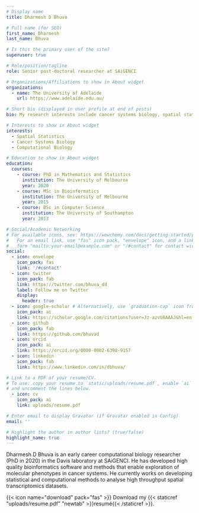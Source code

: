 ```yaml
---
# Display name
title: Dharmesh D Bhuva

# Full name (for SEO)
first_name: Dharmesh
last_name: Bhuva

# Is this the primary user of the site?
superuser: true

# Role/position/tagline
role: Senior post-doctoral researcher at SAiGENCI

# Organizations/Affiliations to show in About widget
organizations:
  - name: The University of Adelaide
    url: https://www.adelaide.edu.au/

# Short bio (displayed in user profile at end of posts)
bio: My research interests include cancer systems biology, spatial statistics and computational biology.

# Interests to show in About widget
interests:
  - Spatial Statistics
  - Cancer Systems Biology
  - Computational Biology

# Education to show in About widget
education:
  courses:
    - course: PhD in Mathematics and Statistics
      institution: The University of Melbourne
      year: 2020
    - course: MSc in Bioinformatics
      institution: The University of Melbourne
      year: 2015
    - course: BSc in Computer Science
      institution: The University of Southampton
      year: 2013

# Social/Academic Networking
# For available icons, see: https://wowchemy.com/docs/getting-started/page-builder/#icons
#   For an email link, use "fas" icon pack, "envelope" icon, and a link in the
#   form "mailto:your-email@example.com" or "/#contact" for contact widget.
social:
  - icon: envelope
    icon_pack: fas
    link: '/#contact'
  - icon: twitter
    icon_pack: fab
    link: https://twitter.com/bhuva_dd
    label: Follow me on Twitter
    display:
      header: true
  - icon: google-scholar # Alternatively, use `graduation-cap` icon from `fas` icon pack
    icon_pack: ai
    link: https://scholar.google.com/citations?user=Jz-azvUAAAAJ&hl=en
  - icon: github
    icon_pack: fab
    link: https://github.com/bhuvad
  - icon: orcid
    icon_pack: ai
    link: https://orcid.org/0000-0002-6398-9157
  - icon: linkedin
    icon_pack: fab
    link: https://www.linkedin.com/in/dbhuva/

# Link to a PDF of your resume/CV.
# To use: copy your resume to `static/uploads/resume.pdf`, enable `ai` icons in `params.yaml`,
# and uncomment the lines below.
  - icon: cv
    icon_pack: ai
    link: uploads/resume.pdf

# Enter email to display Gravatar (if Gravatar enabled in Config)
email: ''

# Highlight the author in author lists? (true/false)
highlight_name: true
---
```


Dharmesh D Bhuva is an early career computational biology researcher (PhD in 2020) in the Davis laboratory at SAiGENCI. He has developed high quality bioinformatics software and methods that enable exploration of molecular phenotypes in cancer systems. He currently works on developing statistical and computational methods to analyse high throughput spatial transcriptomics datasets.

{{< icon name="download" pack="fas" >}} Download my {{< staticref "uploads/resume.pdf" "newtab" >}}resumé{{< /staticref >}}.
